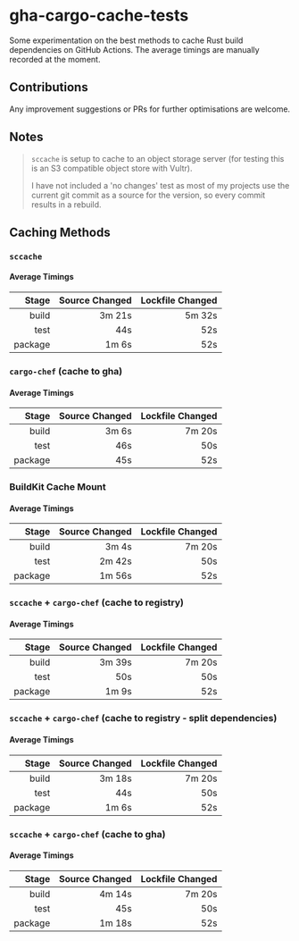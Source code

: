 # gha-cargo-cache-tests
Some experimentation on the best methods to cache Rust build dependencies on GitHub Actions. The average timings are manually recorded at the moment.

## Contributions
Any improvement suggestions or PRs for further optimisations are welcome.

## Notes
> `sccache` is setup to cache to an object storage server (for testing this is an S3 compatible object store with Vultr).
> 
> I have not included a 'no changes' test as most of my projects use the current git commit as a source for the version, so every commit results in a rebuild.

## Caching Methods
### `sccache`
#### Average Timings
| Stage    | Source Changed | Lockfile Changed |
| -------: | -------------: | ---------------: |
| build    | 3m 21s         | 5m 32s           |
| test     | 44s            | 52s              |
| package  | 1m 6s          | 52s              |

### `cargo-chef` (cache to gha)
#### Average Timings
| Stage    | Source Changed | Lockfile Changed |
| -------: | -------------: | ---------------: |
| build    | 3m 6s          | 7m 20s           |
| test     | 46s            | 50s              |
| package  | 45s            | 52s              |

### BuildKit Cache Mount
#### Average Timings
| Stage    | Source Changed | Lockfile Changed |
| -------: | -------------: | ---------------: |
| build    | 3m 4s          | 7m 20s           |
| test     | 2m 42s         | 50s              |
| package  | 1m 56s         | 52s              |

### `sccache` + `cargo-chef` (cache to registry)
#### Average Timings
| Stage    | Source Changed | Lockfile Changed |
| -------: | -------------: | ---------------: |
| build    | 3m 39s         | 7m 20s           |
| test     | 50s            | 50s              |
| package  | 1m 9s          | 52s              |

### `sccache` + `cargo-chef` (cache to registry - split dependencies)
#### Average Timings
| Stage    | Source Changed | Lockfile Changed |
| -------: | -------------: | ---------------: |
| build    | 3m 18s         | 7m 20s           |
| test     | 44s            | 50s              |
| package  | 1m 6s          | 52s              |

### `sccache` + `cargo-chef` (cache to gha)
#### Average Timings
| Stage    | Source Changed | Lockfile Changed |
| -------: | -------------: | ---------------: |
| build    | 4m 14s         | 7m 20s           |
| test     | 45s            | 50s              |
| package  | 1m 18s         | 52s              |
